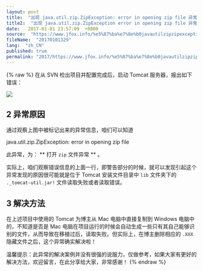 ```yaml
---
layout: post
title:  "出现 java.util.zip.ZipException: error in opening zip file 异常的原因及解决方法"
title2:  "出现 java.util.zip.ZipException error in opening zip file 异常的原因及解决方法"
date:   2017-01-01 23:57:09  +0800
source:  "https://www.jfox.info/%e5%87%ba%e7%8e%b0javautilzipzipexceptionerrorinopeningzipfile%e5%bc%82%e5%b8%b8%e7%9a%84%e5%8e%9f%e5%9b%a0%e5%8f%8a%e8%a7%a3%e5%86%b3%e6%96%b9%e6%b3%95.html"
fileName:  "20170101329"
lang:  "zh_CN"
published: true
permalink: "2017/https://www.jfox.info/%e5%87%ba%e7%8e%b0javautilzipzipexceptionerrorinopeningzipfile%e5%bc%82%e5%b8%b8%e7%9a%84%e5%8e%9f%e5%9b%a0%e5%8f%8a%e8%a7%a3%e5%86%b3%e6%96%b9%e6%b3%95.html"
---
```

{% raw %}
在从 SVN 检出项目并配置完成后，启动 Tomcat 服务器，报出如下错误：

![](/wp-content/uploads/2017/07/1499956683.png)

## 2 异常原因

通过观察上图中被标记出来的异常信息，咱们可以知道

java.util.zip.ZipException: error in opening zip file

 此异常，为： ** 打开 `zip` 文件异常 ** 。 

 实际上，咱们观察错误信息的上面一行，即警告部分的时候，就可以发现引起这个异常发现的原因很可能就是位于 Tomcat 安装文件目录中 `lib` 文件夹下的 `._tomcat-util.jar!` 文件读取失败或者读取错误。 

## 3 解决方法

 在上述项目中使用的 Tomcat 为博主从 Mac 电脑中直接复制到 Windows 电脑中的，不知道是否是 Mac 电脑在项目运行的时候会自动生成一些只有其自己能够识别的文件，从而导致在移植过后，读取失败。但实际上，在博主删除相应的 `.XXX` 隐藏文件之后，这个异常确实解决啦！ 

 温馨提示：此异常的解决案例并没有很强的说服力，仅做参考，如果大家有更好的解决方法，欢迎留言，在此分享给大家，非常感谢！
{% endraw %}
